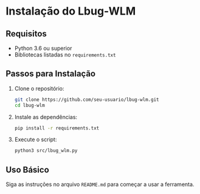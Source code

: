 # Instalação do Lbug-WLM

## Requisitos

- Python 3.6 ou superior
- Bibliotecas listadas no `requirements.txt`

## Passos para Instalação

1. Clone o repositório:
    ```bash
    git clone https://github.com/seu-usuario/lbug-wlm.git
    cd lbug-wlm
    ```

2. Instale as dependências:
    ```bash
    pip install -r requirements.txt
    ```

3. Execute o script:
    ```bash
    python3 src/lbug_wlm.py
    ```

## Uso Básico

Siga as instruções no arquivo `README.md` para começar a usar a ferramenta.


